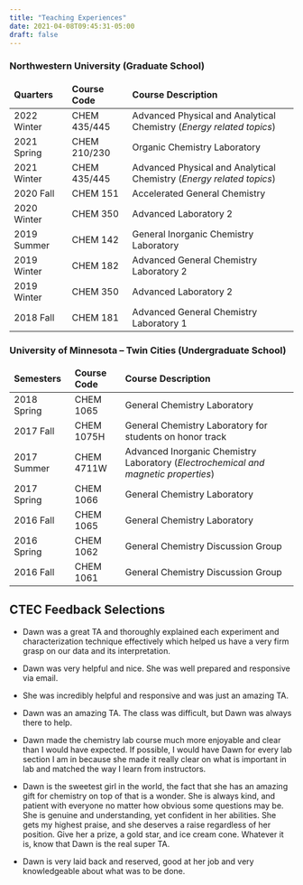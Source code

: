 ```yaml
---
title: "Teaching Experiences"
date: 2021-04-08T09:45:31-05:00
draft: false
---
```

<html>
<head>
<style>
table, th, td {
  border: 0px solid black;
  border-collapse: collapse;
}
</style>
</head>
<body>





### Northwestern University (Graduate School)
Quarters|Course Code|Course Description
:--|:--|:--
2022 Winter|CHEM 435/445|Advanced Physical and Analytical Chemistry (*Energy related topics*)
2021 Spring|CHEM 210/230|Organic Chemistry Laboratory
2021 Winter|CHEM 435/445|Advanced Physical and Analytical Chemistry (*Energy related topics*)
2020 Fall|CHEM 151|Accelerated General Chemistry
2020 Winter|CHEM 350|Advanced Laboratory 2
2019 Summer|CHEM 142|General Inorganic Chemistry Laboratory
2019 Winter|CHEM 182|Advanced General Chemistry Laboratory 2
2019 Winter|CHEM 350|Advanced Laboratory 2
2018 Fall|CHEM 181|Advanced General Chemistry Laboratory 1






### University of Minnesota – Twin Cities (Undergraduate School)

Semesters|Course Code|Course Description
:--|:--|:--
2018 Spring|CHEM 1065|General Chemistry Laboratory
2017 Fall|CHEM 1075H |General Chemistry Laboratory for students on honor track
2017 Summer|CHEM 4711W|Advanced Inorganic Chemistry Laboratory (*Electrochemical and magnetic properties*)
2017 Spring|CHEM 1066|General Chemistry Laboratory
2016 Fall|CHEM 1065|General Chemistry Laboratory
2016 Spring|CHEM 1062|General Chemistry Discussion Group
2016 Fall|CHEM 1061|General Chemistry Discussion Group





## CTEC Feedback Selections
- Dawn was a great TA and thoroughly explained each experiment and characterization technique effectively which helped us have a very firm grasp on our data and its interpretation.

- Dawn was very helpful and nice. She was well prepared and responsive via email.

- She was incredibly helpful and responsive and was just an amazing TA.

- Dawn was an amazing TA. The class was difficult, but Dawn was always there to help.

- Dawn made the chemistry lab course much more enjoyable and clear than I would have expected. If possible, I would have Dawn for every lab section I am in because she made it really clear on what is important in lab and matched the way I learn from instructors.

- Dawn is the sweetest girl in the world, the fact that she has an amazing gift for chemistry on top of that is a wonder. She is always kind, and patient with everyone no matter how obvious some questions may be. She is genuine and understanding, yet confident in her abilities. She gets my highest praise, and she deserves a raise regardless of her position. Give her a prize, a gold star, and ice cream cone. Whatever it is, know that Dawn is the real super TA.

- Dawn is very laid back and reserved, good at her job and very knowledgeable about what was to be done.

</body>
</html>
